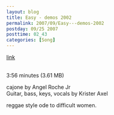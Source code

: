 ```yaml
---
layout: blog
title: Easy - demos 2002
permalink: 2007/09/Easy---demos-2002
postday: 09/25 2007
posttime: 02_43
categories: [Song]
---
```


<a href="http://kristeraxel.com/media/vault/easy.mp3">link</a>

<br />3:56 minutes (3.61 MB)<p>cajone by Angel Roche Jr<br />
Guitar, bass, keys, vocals by Krister Axel</p>
<p>reggae style ode to difficult women.</p>

